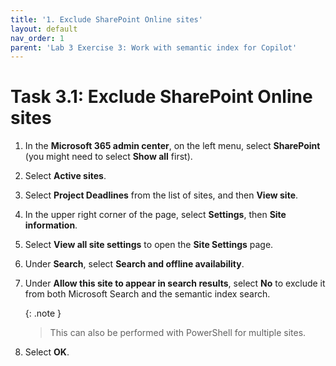 ```yaml
---
title: '1. Exclude SharePoint Online sites'
layout: default
nav_order: 1
parent: 'Lab 3 Exercise 3: Work with semantic index for Copilot'
---
```


# Task 3.1: Exclude SharePoint Online sites

1. In the **Microsoft 365 admin center**, on the left menu, select **SharePoint** (you might need to select **Show all** first).

1. Select **Active sites**.

1. Select **Project Deadlines** from the list of sites, and then **View site**.

1. In the upper right corner of the page, select **Settings**, then **Site information**.

1. Select **View all site settings** to open the **Site Settings** page.

1. Under **Search**, select **Search and offline availability**.

1. Under **Allow this site to appear in search results**, select **No** to exclude it from both Microsoft Search and the semantic index search.  

    {: .note }
    > This can also be performed with PowerShell for multiple sites.

1. Select **OK**.